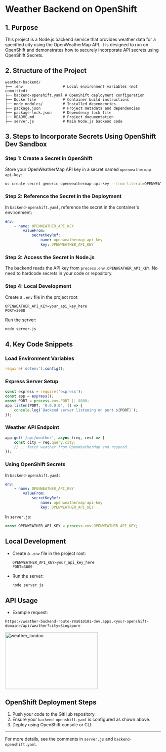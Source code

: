 # Weather Backend on OpenShift

## 1. Purpose
This project is a Node.js backend service that provides weather data for a specified city using the OpenWeatherMap API. It is designed to run on OpenShift and demonstrates how to securely incorporate API secrets using OpenShift Secrets.

## 2. Structure of the Project
```
weather-backend/
├── .env                  # Local environment variables (not committed)
├── backend-openshift.yaml # OpenShift deployment configuration
├── Dockerfile            # Container build instructions
├── node_modules/         # Installed dependencies
├── package.json          # Project metadata and dependencies
├── package-lock.json     # Dependency lock file
├── README.md             # Project documentation
├── server.js             # Main Node.js backend code
```

## 3. Steps to Incorporate Secrets Using OpenShift Dev Sandbox

### Step 1: Create a Secret in OpenShift
Store your OpenWeatherMap API key in a secret named `openweathermap-api-key`:
```sh
oc create secret generic openweathermap-api-key --from-literal=OPENWEATHER_API_KEY=your_api_key_here
```

### Step 2: Reference the Secret in the Deployment
In `backend-openshift.yaml`, reference the secret in the container's environment:
```yaml
env:
	- name: OPENWEATHER_API_KEY
		valueFrom:
			secretKeyRef:
				name: openweathermap-api-key
				key: OPENWEATHER_API_KEY
```

### Step 3: Access the Secret in Node.js
The backend reads the API key from `process.env.OPENWEATHER_API_KEY`.
No need to hardcode secrets in your code or repository.

### Step 4: Local Development
Create a `.env` file in the project root:
```env
OPENWEATHER_API_KEY=your_api_key_here
PORT=3000
```
Run the server:
```sh
node server.js
```

## 4. Key Code Snippets

### Load Environment Variables
```js
require('dotenv').config();
```

### Express Server Setup
```js
const express = require('express');
const app = express();
const PORT = process.env.PORT || 8080;
app.listen(PORT, '0.0.0.0', () => {
	console.log(`Backend server listening on port ${PORT}`);
});
```

### Weather API Endpoint
```js
app.get('/api/weather', async (req, res) => {
	const city = req.query.city;
	// ...fetch weather from OpenWeatherMap and respond...
});
```

### Using OpenShift Secrets
In `backend-openshift.yaml`:
```yaml
env:
	- name: OPENWEATHER_API_KEY
		valueFrom:
			secretKeyRef:
				name: openweathermap-api-key
				key: OPENWEATHER_API_KEY
```

In `server.js`:
```js
const OPENWEATHER_API_KEY = process.env.OPENWEATHER_API_KEY;
```

## Local Development
- Create a `.env` file in the project root:
	```env
	OPENWEATHER_API_KEY=your_api_key_here
	PORT=3000
	```
- Run the server:
	```sh
	node server.js
	```

## API Usage
- Example request:
```
https://weather-backend-route-rma010101-dev.apps.<your-openshift-domain>/api/weather?city=Singapore
```


<img width="300" height="183" alt="weather_london" src="https://github.com/user-attachments/assets/124e12ff-2a84-4168-bba7-fa45cdcd9c4e" />


## OpenShift Deployment Steps
1. Push your code to the GitHub repository.
2. Ensure your `backend-openshift.yaml` is configured as shown above.
3. Deploy using OpenShift console or CLI.

---
For more details, see the comments in `server.js` and `backend-openshift.yaml`.

